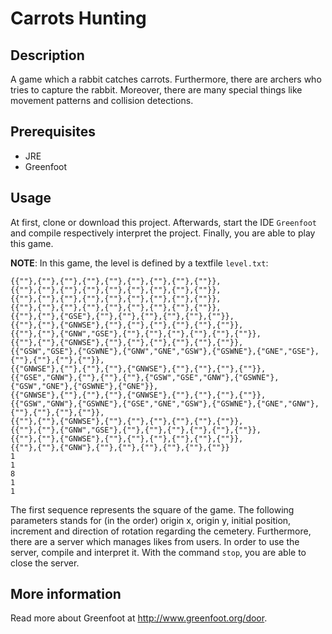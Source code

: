 Carrots Hunting
===============

## Description
A game which a rabbit catches carrots. Furthermore, there are archers who tries to capture the rabbit. 
Moreover, there are many special things like movement patterns and collision detections.

## Prerequisites

+ JRE
+ Greenfoot

## Usage
At first, clone or download this project. Afterwards, start the IDE `Greenfoot` and compile respectively interpret the project. 
Finally, you are able to play this game.

__NOTE__: In this game, the level is defined by a textfile `level.txt`:
```
{{""},{""},{""},{""},{""},{""},{""},{""},{""}},
{{""},{""},{""},{""},{""},{""},{""},{""},{""}},
{{""},{""},{""},{""},{""},{""},{""},{""},{""}},
{{""},{""},{""},{""},{""},{""},{""},{""},{""}},
{{""},{""},{"GSE"},{""},{""},{""},{""},{""},{""}},
{{""},{""},{"GNWSE"},{""},{""},{""},{""},{""},{""}},
{{""},{""},{"GNW","GSE"},{""},{""},{""},{""},{""},{""}},
{{""},{""},{"GNWSE"},{""},{""},{""},{""},{""},{""}},
{{"GSW","GSE"},{"GSWNE"},{"GNW","GNE","GSW"},{"GSWNE"},{"GNE","GSE"},{""},{""},{""},{""}},
{{"GNWSE"},{""},{""},{""},{"GNWSE"},{""},{""},{""},{""}},
{{"GSE","GNW"},{""},{""},{""},{"GSW","GSE","GNW"},{"GSWNE"},{"GSW","GNE"},{"GSWNE"},{"GNE"}},
{{"GNWSE"},{""},{""},{""},{"GNWSE"},{""},{""},{""},{""}},
{{"GSW","GNW"},{"GSWNE"},{"GSE","GNE","GSW"},{"GSWNE"},{"GNE","GNW"},{""},{""},{""},{""}},
{{""},{""},{"GNWSE"},{""},{""},{""},{""},{""},{""}},
{{""},{""},{"GNW","GSE"},{""},{""},{""},{""},{""},{""}},
{{""},{""},{"GNWSE"},{""},{""},{""},{""},{""},{""}},
{{""},{""},{"GNW"},{""},{""},{""},{""},{""},{""}}
1
1
8 
1 
1
```
The first sequence represents the square of the game. The following parameters stands for (in the order) 
origin x, origin y, initial position, increment and direction of rotation regarding the cemetery.
Furthermore, there are a server which manages likes from users. In order to use the server, compile and 
interpret it. With the command `stop`, you are able to close the server.

## More information
Read more about Greenfoot at http://www.greenfoot.org/door.
